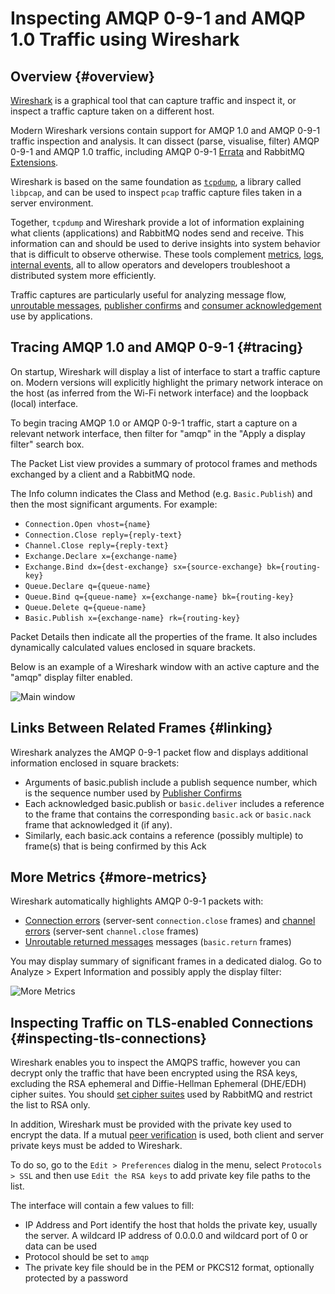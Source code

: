 <!--
Copyright (c) 2007-2025 Broadcom. All Rights Reserved. The term "Broadcom" refers to Broadcom Inc. and/or its subsidiaries.

All rights reserved. This program and the accompanying materials
are made available under the terms of the under the Apache License,
Version 2.0 (the "License”); you may not use this file except in compliance
with the License. You may obtain a copy of the License at

https://www.apache.org/licenses/LICENSE-2.0

Unless required by applicable law or agreed to in writing, software
distributed under the License is distributed on an "AS IS" BASIS,
WITHOUT WARRANTIES OR CONDITIONS OF ANY KIND, either express or implied.
See the License for the specific language governing permissions and
limitations under the License.
-->

# Inspecting AMQP 0-9-1 and AMQP 1.0 Traffic using Wireshark

## Overview {#overview}

[Wireshark](https://www.wireshark.org/) is a graphical tool that can capture traffic and inspect it,
or inspect a traffic capture taken on a different host.

Modern Wireshark versions contain support for AMQP 1.0 and AMQP 0-9-1 traffic inspection and
analysis. It can dissect (parse, visualise, filter) AMQP 0-9-1 and AMQP 1.0 traffic,
including AMQP 0-9-1 [Errata](amqp-0-9-1-errata#section_3) and RabbitMQ [Extensions](/docs/extensions).

Wireshark is based on the same foundation as [`tcpdump`](https://www.tcpdump.org/), a library called `libpcap`,
and can be used to inspect `pcap` traffic capture files taken in a server environment.

Together, `tcpdump` and Wireshark provide a lot of information explaining what clients (applications) and RabbitMQ nodes
send and receive. This information can and should be used to derive insights into system behavior that is difficult
to observe otherwise. These tools complement [metrics](/docs/monitoring), [logs](/docs/logging),
[internal events](/docs/logging#internal-events), all to allow operators and developers troubleshoot a distributed system more efficiently.

Traffic captures are particularly useful for analyzing message flow, [unroutable messages](/docs/publishers#unroutable), [publisher confirms](/docs/confirms) and
[consumer acknowledgement](/docs/confirms) use by applications.


## Tracing AMQP 1.0 and AMQP 0-9-1 {#tracing}

On startup, Wireshark will display a list of interface to start a traffic capture on. Modern versions
will explicitly highlight the primary network interace on the host (as inferred from the Wi-Fi network interface)
and the loopback (local) interface.

To begin tracing AMQP 1.0 or AMQP 0-9-1 traffic, start a capture on a relevant network interface,
then filter for "amqp" in the "Apply a display filter" search box.

The Packet List view provides a summary of protocol frames and methods exchanged by a client and a RabbitMQ node.

The Info column indicates the Class and Method (e.g. `Basic.Publish`)
and then the most significant arguments. For example:

 * `Connection.Open vhost={name}`
 * `Connection.Close reply={reply-text}`
 * `Channel.Close reply={reply-text}`
 * `Exchange.Declare x={exchange-name}`
 * `Exchange.Bind dx={dest-exchange} sx={source-exchange} bk={routing-key}`
 * `Queue.Declare q={queue-name}`
 * `Queue.Bind q={queue-name} x={exchange-name} bk={routing-key}`
 * `Queue.Delete q={queue-name}`
 * `Basic.Publish x={exchange-name} rk={routing-key}`

Packet Details then indicate all the properties of the frame. It
also includes dynamically calculated values enclosed in square
brackets.

Below is an example of a Wireshark window with an active capture and the "amqp" display filter enabled.

<img src="/img/wireshark-main-window.png" alt="Main window" title="Main window" />


## Links Between Related Frames {#linking}

Wireshark analyzes the AMQP 0-9-1 packet flow and displays
additional information enclosed in square brackets:

 * Arguments of basic.publish include a publish sequence number, which is the sequence number used by
   [Publisher Confirms](/docs/confirms)
 * Each acknowledged basic.publish or `basic.deliver` includes a reference to the frame that contains the
   corresponding `basic.ack` or `basic.nack` frame that acknowledged it (if any).
 * Similarly, each basic.ack contains a reference (possibly multiple) to frame(s) that is being confirmed by this Ack


## More Metrics {#more-metrics}

Wireshark automatically highlights AMQP 0-9-1 packets with:

 * [Connection errors](/docs/connections#error-handling) (server-sent `connection.close` frames) and [channel errors](/docs/channels#error-handling)
   (server-sent `channel.close` frames)
 * [Unroutable returned messages](/docs/publishers#unroutable) messages (`basic.return` frames)

You may display summary of significant frames in a dedicated
dialog. Go to Analyze > Expert Information and possibly apply
the display filter:

<img src="/img/wireshark-expert-info.png" alt="More Metrics" title="Metrics" />

## Inspecting Traffic on TLS-enabled Connections {#inspecting-tls-connections}

Wireshark enables you to inspect the AMQPS traffic, however you
can decrypt only the traffic that have been encrypted using the
RSA keys, excluding the RSA ephemeral and Diffie-Hellman
Ephemeral (DHE/EDH) cipher suites. You should
[set cipher suites](/docs/ssl#cipher-suites) used
by RabbitMQ and restrict the list to RSA only.

In addition, Wireshark must be provided with the private key used to
encrypt the data. If a mutual [peer verification](/docs/ssl#peer-verification) is used,
both client and server private keys must be added to Wireshark.

To do so, go to the `Edit > Preferences` dialog in the menu, select `Protocols > SSL` and
then use `Edit the RSA keys` to add private key file paths to the list.

The interface will contain a few values to fill:

 * IP Address and Port identify the host that holds the
   private key, usually the server. A wildcard IP address
   of 0.0.0.0 and wildcard port of 0 or data can be used
 * Protocol should be set to `amqp`
 * The private key file should be in the PEM or PKCS12
   format, optionally protected by a password
